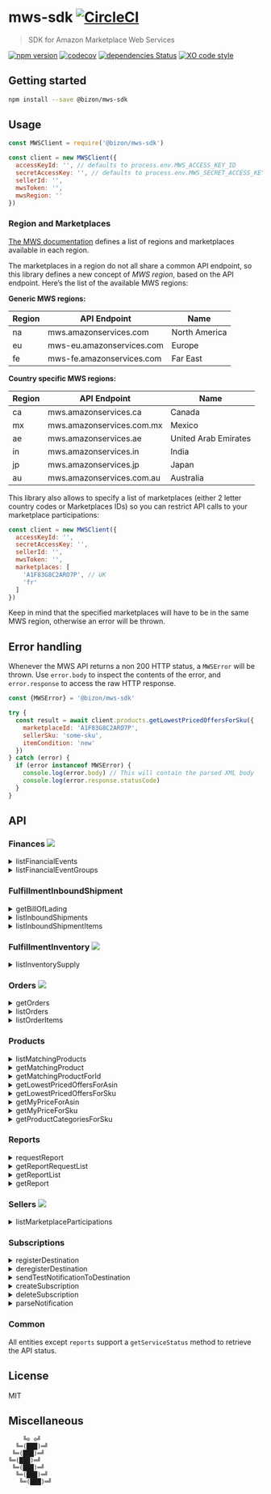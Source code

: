 # mws-sdk [![CircleCI](https://circleci.com/gh/bizon/mws-sdk.svg?style=svg)](https://circleci.com/gh/bizon/mws-sdk)

> SDK for Amazon Marketplace Web Services

[![npm version](https://badgen.net/npm/v/@bizon/mws-sdk)](https://www.npmjs.com/package/@bizon/mws-sdk)
[![codecov](https://badgen.net/codecov/c/github/bizon/mws-sdk)](https://codecov.io/gh/bizon/mws-sdk)
[![dependencies Status](https://badgen.net/david/dep/bizon/mws-sdk)](https://david-dm.org/bizon/mws-sdk)
[![XO code style](https://badgen.net/badge/code%20style/XO/cyan)](https://github.com/xojs/xo)

## Getting started

```bash
npm install --save @bizon/mws-sdk
```

## Usage

```js
const MWSClient = require('@bizon/mws-sdk')

const client = new MWSClient({
  accessKeyId: '', // defaults to process.env.MWS_ACCESS_KEY_ID
  secretAccessKey: '', // defaults to process.env.MWS_SECRET_ACCESS_KEY
  sellerId: '',
  mwsToken: '',
  mwsRegion: ''
})
```

### Region and Marketplaces

[The MWS documentation](https://github.com/bizon/mws-api-doc/blob/master/doc/en_FR/dev_guide/DG_Endpoints.md) defines a list of regions and marketplaces available in each region.

The marketplaces in a region do not all share a common API endpoint, so this library defines a new concept of *MWS region*, based on the API endpoint. Here’s the list of the available MWS regions:

**Generic MWS regions:**

Region | API Endpoint | Name
-------|--------------|-----
na | mws.amazonservices.com | North America
eu | mws-eu.amazonservices.com | Europe
fe | mws-fe.amazonservices.com | Far East

**Country specific MWS regions:**

Region | API Endpoint | Name
-------|--------------|-----
ca | mws.amazonservices.ca | Canada
mx | mws.amazonservices.com.mx | Mexico
ae | mws.amazonservices.ae | United Arab Emirates
in | mws.amazonservices.in | India
jp | mws.amazonservices.jp | Japan
au | mws.amazonservices.com.au | Australia

This library also allows to specify a list of marketplaces (either 2 letter country codes or Marketplaces IDs) so you can restrict API calls to your marketplace participations:

```js
const client = new MWSClient({
  accessKeyId: '',
  secretAccessKey: '',
  sellerId: '',
  mwsToken: '',
  marketplaces: [
    'A1F83G8C2ARO7P', // UK
    'fr'
  ]
})
```

Keep in mind that the specified marketplaces will have to be in the same MWS region, otherwise an error will be thrown.

## Error handling

Whenever the MWS API returns a non 200 HTTP status, a `MWSError` will be thrown. Use `error.body` to inspect the contents of the error, and `error.response` to access the raw HTTP response.

```js
const {MWSError} = '@bizon/mws-sdk'

try {
  const result = await client.products.getLowestPricedOffersForSku({
    marketplaceId: 'A1F83G8C2ARO7P',
    sellerSku: 'some-sku',
    itemCondition: 'new'
  })
} catch (error) {
  if (error instanceof MWSError) {
    console.log(error.body) // This will contain the parsed XML body
    console.log(error.response.statusCode)
  }
}
```

## API

### Finances ![](https://badgen.net/badge/status/complete?label&color=green)

<details>
  <summary>listFinancialEvents</summary>

  ```js
  const result = await client.finances.listFinancialEvents({
    // Options
  })
  ```

  Options:

  Name | Type | Default
  -----|------|--------
  maxResultsPerPage | `Number` | `100`
  amazonOrderId | `String` |
  financialEventGroupId | `String` |
  postedAfter | `Date` |
  postedBefore | `Date` |
  nextToken | `String` |
</details>

<details>
  <summary>listFinancialEventGroups</summary>

  ```js
  const result = await client.finances.listFinancialEventGroups({
    // Options
  })
  ```

  Options:

  Name | Type | Default
  -----|------|--------
  maxResultsPerPage | `Number` | `100`
  financialEventGroupStartedAfter | `Date` |
  financialEventGroupStartedBefore | `Date` |
  nextToken | `String` |
</details>

### FulfillmentInboundShipment

<details>
  <summary>getBillOfLading</summary>

  ```js
  const result = await client.fulfillmentInboundShipment.getBillOfLading({
    // Options
  })
  ```

  Options:

  Name | Type | Default
  -----|------|--------
  shipmentId | `String` |
</details>

<details>
  <summary>listInboundShipments</summary>

  ```js
  const result = await client.fulfillmentInboundShipment.listInboundShipments({
    // Options
  })
  ```

  Options:

  Name | Type | Default
  -----|------|--------
  shipmentStatusList | `Array<String>` |
  shipmentIdList | `Array<String>` |
  lastUpdatedAfter | `Date` |
  lastUpdatedBefore | `Date` |
  nextToken | `String` |
</details>

<details>
  <summary>listInboundShipmentItems</summary>

  ```js
  const result = await client.fulfillmentInboundShipment.listInboundShipmentItems({
    // Options
  })
  ```

  Options:

  Name | Type | Default
  -----|------|--------
  shipmentId | `Array<String>` |
  lastUpdatedAfter | `Date` |
  lastUpdatedBefore | `Date` |
  nextToken | `String` |
</details>


### FulfillmentInventory ![](https://badgen.net/badge/status/complete?label&color=green)

<details>
  <summary>listInventorySupply</summary>

  ```js
  const result = await client.fulfillmentInventory.listInventorySupply({
    // Options
  })
  ```

  Options:

  Name | Type | Default
  -----|------|--------
  sellerSkus | `Array<String>` |
  queryStartDateTime | `Date` |
  responseGroup | `String` |
  marketplaceId | `String` |
  nextToken | `String` |
</details>


### Orders ![](https://badgen.net/badge/status/complete?label&color=green)

<details>
  <summary>getOrders</summary>

  ```js
  const result = await client.orders.getOrders({
    // Options
  })
  ```

  Options:

  Name | Type | Default
  -----|------|--------
  amazonOrderIds | `Array<String>` |
</details>

<details>
  <summary>listOrders</summary>

  ```js
  const result = await client.orders.listOrders({
    // Options
  })
  ```

  Options:

  Name | Type | Default
  -----|------|--------
  createdAfter | `Date` |
  createdBefore | `Date` |
  lastUpdatedAfter | `Date` |
  lastUpdatedBefore | `Date` |
  orderStatus | `String` |
  marketplaceId | `Array<String>` | Selected region’s marketplaces
  fulfillmentChannel | `String` |
  paymentMethod | `String` |
  buyerEmail | `String` |
  sellerOrderId | `String` |
  maxResultsPerPage | `Number` | `100`
  tfmShipmentStatus | `String` |
  nextToken | `String` |
</details>

<details>
  <summary>listOrderItems</summary>

  ```js
  const result = await client.orders.listOrderItems({
    // Options
  })
  ```

  Options:

  Name | Type | Default
  -----|------|--------
  amazonOrderId | `String` |
  nextToken | `String` |
</details>

### Products

<details>
  <summary>listMatchingProducts</summary>

  ```js
  const result = await client.products.listMatchingProducts({
    // Options
  })
  ```

  Options:

  Name | Type | Default
  -----|------|--------
  marketplaceId | `String` |
  query | `String` |
  queryContextId | `String` |
</details>

<details>
  <summary>getMatchingProduct</summary>

  ```js
  const result = await client.products.getMatchingProduct({
    // Options
  })
  ```

  Options:

  Name | Type | Default
  -----|------|--------
  marketplaceId | `String` |
  asinList | `Array<String>` |
</details>

<details>
  <summary>getMatchingProductForId</summary>

  ```js
  const result = await client.products.getMatchingProductForId({
    // Options
  })
  ```

  Options:

  Name | Type | Default
  -----|------|--------
  marketplaceId | `String` |
  idType | `String` |
  idList | `Array<String>` |
</details>

<details>
  <summary>getLowestPricedOffersForAsin</summary>

  ```js
  const result = await client.products.getLowestPricedOffersForAsin({
    // Options
  })
  ```

  Options:

  Name | Type | Default
  -----|------|--------
  marketplaceId | `String` |
  asin | `String` |
  itemCondition | `String` |
</details>

<details>
  <summary>getLowestPricedOffersForSku</summary>

  ```js
  const result = await client.products.getLowestPricedOffersForSku({
    // Options
  })
  ```

  Options:

  Name | Type | Default
  -----|------|--------
  marketplaceId | `String` |
  sellerSku | `String` |
  itemCondition | `String` |
</details>

<details>
  <summary>getMyPriceForAsin</summary>

  ```js
  const result = await client.products.getMyPriceForAsin({
    // Options
  })
  ```

  Options:

  Name | Type | Default
  -----|------|--------
  marketplaceId | `String` |
  asinList | `Array<String>` |
  itemCondition | `String` |
</details>

<details>
  <summary>getMyPriceForSku</summary>

  ```js
  const result = await client.products.getMyPriceForSku({
    // Options
  })
  ```

  Options:

  Name | Type | Default
  -----|------|--------
  marketplaceId | `String` |
  sellerSkuList | `Array<String>` |
  itemCondition | `String` |
</details>

<details>
  <summary>getProductCategoriesForSku</summary>

  ```js
  const result = await client.products.getProductCategoriesForSku({
    // Options
  })
  ```

  Options:

  Name | Type | Default
  -----|------|--------
  marketplaceId | `String` |
  sellerSku | `String` |
</details>

### Reports

<details>
  <summary>requestReport</summary>

  ```js
  const result = await client.reports.requestReport({
    // Options
  })
  ```

  Options:

  Name | Type | Default
  -----|------|--------
  reportType | `String` |
  startDate | `Date` |
  endDate | `Date` |
  marketplaces | `Array<String>` |
  reportOptions | `String` |
</details>

<details>
  <summary>getReportRequestList</summary>

  ```js
  const result = await client.reports.getReportRequestList({
    // Options
  })
  ```

  Options:

  Name | Type | Default
  -----|------|--------
  reportRequestIdList | `Array<String>` |
  reportTypeList | `Array<String>` |
  reportProcessingStatusList | `Array<String>` |
  maxCount | `Number` | `100`
  requestedFromDate | `Date` |
  requestedToDate | `Date` |
  nextToken | `String` |
</details>

<details>
  <summary>getReportList</summary>

  ```js
  const result = await client.reports.getReportList({
    // Options
  })
  ```

  Options:

  Name | Type | Default
  -----|------|--------
  maxCount | `Number` | `100`
  reportTypeList | `Array<String>` |
  acknowledged | `Boolean`
  reportRequestIdList | `Array<String>` |
  availableFromDate | `Date` |
  availableToDate | `Date` |
  nextToken | `String` |
</details>

<details>
  <summary>getReport</summary>

  ```js
  const result = await client.reports.getReport({
    // Options
  })
  ```

  Options:

  Name | Type | Default
  -----|------|--------
  reportId | `String` |
  format | `Enum[raw, base64]`
</details>

### Sellers ![](https://badgen.net/badge/status/complete?label&color=green)

<details>
  <summary>listMarketplaceParticipations</summary>

  ```js
  const result = await client.sellers.listMarketplaceParticipations({
    // Options
  })
  ```

  Options:

  Name | Type | Default
  -----|------|--------
  nextToken | `String` |
</details>

### Subscriptions

<details>
  <summary>registerDestination</summary>

  ```js
  const result = await client.subscriptions.registerDestination({
    // Options
  })
  ```

  Options:

  Name | Type | Default
  -----|------|--------
  marketplaceId | `String` |
  sqsQueueUrl | `String` |
</details>

<details>
  <summary>deregisterDestination</summary>

  ```js
  const result = await client.subscriptions.deregisterDestination({
    // Options
  })
  ```

  Options:

  Name | Type | Default
  -----|------|--------
  marketplaceId | `String` |
  sqsQueueUrl | `String` |
</details>

<details>
  <summary>sendTestNotificationToDestination</summary>

  ```js
  const result = await client.subscriptions.sendTestNotificationToDestination({
    // Options
  })
  ```

  Options:

  Name | Type | Default
  -----|------|--------
  marketplaceId | `String` |
  sqsQueueUrl | `String` |
</details>

<details>
  <summary>createSubscription</summary>

  ```js
  const result = await client.subscriptions.createSubscription({
    // Options
  })
  ```

  Options:

  Name | Type | Default
  -----|------|--------
  marketplaceId | `String` |
  sqsQueueUrl | `String` |
  isEnabled | `Boolean` | `true`
  notificationType | `String` |
</details>

<details>
  <summary>deleteSubscription</summary>

  ```js
  const result = await client.subscriptions.deleteSubscription({
    // Options
  })
  ```

  Options:

  Name | Type | Default
  -----|------|--------
  marketplaceId | `String` |
  sqsQueueUrl | `String` |
  notificationType | `String` |
</details>

<details>
  <summary>parseNotification</summary>

  ```js
  const result = await client.subscriptions.parseNotification('<any-xml />')
  ```

  Options: Takes an XML string.
  The following notifications are supported:

  - `Test`
  - `AnyOfferChanged`
  - `FeedProcessingFinished`
  - `ReportProcessingFinished`
</details>


### Common

All entities except `reports` support a `getServiceStatus` method to retrieve the API status.

## License

MIT

## Miscellaneous

```
    ╚⊙ ⊙╝
  ╚═(███)═╝
 ╚═(███)═╝
╚═(███)═╝
 ╚═(███)═╝
  ╚═(███)═╝
   ╚═(███)═╝
```
